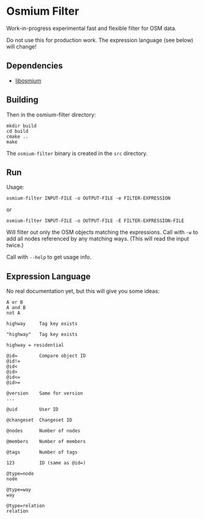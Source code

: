 
# Osmium Filter

Work-in-progress experimental fast and flexible filter for OSM data.

Do not use this for production work. The expression language (see below) will change!

## Dependencies

* [libosmium](https://github.com/osmcode/libosmium)


## Building

Then in the osmium-filter directory:

    mkdir build
    cd build
    cmake ..
    make

The `osmium-filter` binary is created in the `src` directory.


## Run

Usage:

    osmium-filter INPUT-FILE -o OUTPUT-FILE -e FILTER-EXPRESSION

or

    osmium-filter INPUT-FILE -o OUTPUT-FILE -E FILTER-EXPRESSION-FILE

Will filter out only the OSM objects matching the expressions. Call with `-w`
to add all nodes referenced by any matching ways. (This will read the input
twice.)

Call with `--help` to get usage info.


## Expression Language

No real documentation yet, but this will give you some ideas:

    A or B
    A and B
    not A

    highway     Tag key exists

    "highway"   Tag key exists

    highway = residential

    @id=        Compare object ID
    @id!=
    @id<
    @id>
    @id<=
    @id>=

    @version    Same for version
    ...

    @uid        User ID

    @changeset  Changeset ID

    @nodes      Number of nodes

    @members    Number of members

    @tags       Number of tags

    123         ID (same as @id=)

    @type=node
    node

    @type=way
    way

    @type=relation
    relation

